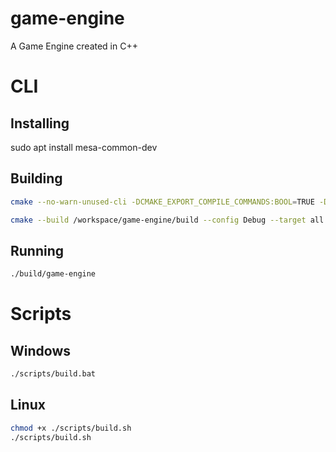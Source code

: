 # game-engine

A Game Engine created in C++

# CLI

## Installing

sudo apt install mesa-common-dev

## Building

```bash
cmake --no-warn-unused-cli -DCMAKE_EXPORT_COMPILE_COMMANDS:BOOL=TRUE -DCMAKE_BUILD_TYPE:STRING=Debug -DCMAKE_C_COMPILER:FILEPATH=/usr/bin/gcc -DCMAKE_CXX_COMPILER:FILEPATH=/usr/bin/g++ -S/workspace/game-engine -B/workspace/game-engine/build -G Ninja

cmake --build /workspace/game-engine/build --config Debug --target all --
```

## Running

```bash
./build/game-engine
```

# Scripts

## Windows

```bash
./scripts/build.bat
```

## Linux

```bash
chmod +x ./scripts/build.sh
./scripts/build.sh
```
